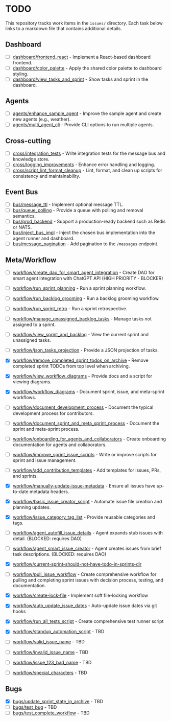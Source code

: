 # TODO

This repository tracks work items in the `issues/` directory. Each task below links to a markdown file that contains additional details.

## Dashboard
- [ ] [dashboard/frontend_react](/issues/open/dashboard/frontend_react.md) - Implement a React-based dashboard frontend.
- [ ] [dashboard/color_palette](/issues/open/dashboard/color_palette.md) - Apply the shared color palette to dashboard styling.
- [ ] [dashboard/view_tasks_and_sprint](/issues/open/dashboard/view_tasks_and_sprint.md) - Show tasks and sprint in the dashboard.

## Agents
- [ ] [agents/enhance_sample_agent](issues/open/agents/enhance_sample_agent.md) - Improve the sample agent and create new agents (e.g., weather).
- [ ] [agents/multi_agent_cli](issues/open/agents/multi_agent_cli.md) - Provide CLI options to run multiple agents.

## Cross-cutting
- [ ] [cross/integration_tests](issues/open/cross/integration_tests.md) - Write integration tests for the message bus and knowledge store.
- [ ] [cross/logging_improvements](issues/open/cross/logging_improvements.md) - Enhance error handling and logging.
- [ ] [cross/script_lint_format_cleanup](issues/open/cross/script_lint_format_cleanup.md) - Lint, format, and clean up scripts for consistency and maintainability.

## Event Bus
- [ ] [bus/message_ttl](issues/open/bus/message_ttl.md) - Implement optional message TTL.
- [ ] [bus/queue_polling](issues/open/bus/queue_polling.md) - Provide a queue with polling and removal semantics.
- [ ] [bus/prod_backend](issues/open/bus/prod_backend.md) - Support a production-ready backend such as Redis or NATS.
- [ ] [bus/inject_bus_impl](issues/open/bus/inject_bus_impl.md) - Inject the chosen bus implementation into the agent runner and dashboard.
- [ ] [bus/message_pagination](issues/open/bus/message_pagination.md) - Add pagination to the `/messages` endpoint.

## Meta/Workflow
- [ ] [workflow/create_dao_for_smart_agent_integration](/issues/open/workflow/create_dao_for_smart_agent_integration.md) - Create DAO for smart agent integration with ChatGPT API (HIGH PRIORITY - BLOCKER)
- [ ] [workflow/run_sprint_planning](issues/open/workflow/run_sprint_planning.md) - Run a sprint planning workflow.
- [ ] [workflow/run_backlog_grooming](issues/open/workflow/run_backlog_grooming.md) - Run a backlog grooming workflow.
- [ ] [workflow/run_sprint_retro](issues/open/workflow/run_sprint_retro.md) - Run a sprint retrospective.
- [ ] [workflow/manage_unassigned_backlog_tasks](issues/open/workflow/manage_unassigned_backlog_tasks.md) - Manage tasks not assigned to a sprint.
- [ ] [workflow/view_sprint_and_backlog](issues/open/workflow/view_sprint_and_backlog.md) - View the current sprint and unassigned tasks.
- [ ] [workflow/json_tasks_projection](issues/open/workflow/json_tasks_projection.md) - Provide a JSON projection of tasks.
- [x] [workflow/remove_completed_sprint_todos_on_archive](issues/closed/workflow/remove_completed_sprint_todos_on_archive.md) - Remove completed sprint TODOs from top level when archiving.
- [x] [workflow/view_workflow_diagrams](issues/closed/workflow/view_workflow_diagrams.md) - Provide docs and a script for viewing diagrams.
- [x] [workflow/workflow_diagrams](issues/closed/workflow/workflow_diagrams.md) - Document sprint, issue, and meta-sprint workflows.
- [ ] [workflow/document_development_process](issues/open/workflow/document_development_process.md) - Document the typical development process for contributors.
- [ ] [workflow/document_sprint_and_meta_sprint_process](issues/open/workflow/document_sprint_and_meta_sprint_process.md) - Document the sprint and meta-sprint process.
- [ ] [workflow/onboarding_for_agents_and_collaborators](issues/open/workflow/onboarding_for_agents_and_collaborators.md) - Create onboarding documentation for agents and collaborators.
- [ ] [workflow/improve_sprint_issue_scripts](issues/open/workflow/improve_sprint_issue_scripts.md) - Write or improve scripts for sprint and issue management.
- [ ] [workflow/add_contribution_templates](issues/open/workflow/add_contribution_templates.md) - Add templates for issues, PRs, and sprints.
- [x] [workflow/manually-update-issue-metadata](issues/closed/workflow/manually-update-issue-metadata.md) - Ensure all issues have up-to-date metadata headers.
- [x] [workflow/basic_issue_creator_script](issues/closed/workflow/basic_issue_creator_script.md) - Automate issue file creation and planning updates.
- [x] [workflow/issue_category_tag_list](issues/closed/workflow/issue_category_tag_list.md) - Provide reusable categories and tags.
- [ ] [workflow/agent_autofill_issue_details](issues/open/workflow/agent_autofill_issue_details.md) - Agent expands stub issues with detail. (BLOCKED: requires DAO)
- [ ] [workflow/agent_smart_issue_creator](issues/open/workflow/agent_smart_issue_creator.md) - Agent creates issues from brief task descriptions. (BLOCKED: requires DAO)
- [x] [workflow/current-sprint-should-not-have-todo-in-sprints-dir](issues/closed/workflow/current-sprint-should-not-have-todo-in-sprints-dir.md)
- [ ] [workflow/pull_issue_workflow](/issues/open/workflow/pull_issue_workflow.md) - Create comprehensive workflow for pulling and completing sprint issues with decision process, testing, and documentation.
- [x] [workflow/create-lock-file](issues/open/workflow/create-lock-file.md) - Implement soft file-locking workflow
- [x] [workflow/auto_update_issue_dates](/issues/closed/workflow/auto_update_issue_dates.md) - Auto-update issue dates via git hooks
- [x] [workflow/run_all_tests_script](/issues/closed/workflow/run_all_tests_script.md) - Create comprehensive test runner script

- [x] [workflow/standup_automation_script](/issues/closed/workflow/standup_automation_script.md) - TBD
- [ ] [workflow/valid_issue_name](/issues/open/workflow/valid_issue_name.md) - TBD
- [ ] [workflow/invalid_issue_name](/issues/open/workflow/invalid_issue_name.md) - TBD
- [ ] [workflow/issue_123_bad_name](/issues/open/workflow/issue_123_bad_name.md) - TBD
- [ ] [workflow/special_characters](/issues/open/workflow/special_characters.md) - TBD
## Bugs
- [x] [bugs/update_sprint_state_in_archive](/issues/closed/bugs/update_sprint_state_in_archive.md) - TBD
- [ ] [bugs/test_bug](/issues/open/bugs/test_bug.md) - TBD
- [ ] [bugs/test_complete_workflow](/issues/open/bugs/test_complete_workflow.md) - TBD
